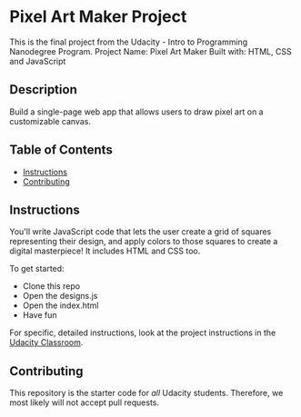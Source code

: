 # Pixel Art Maker Project

This is the final project from the Udacity - Intro to Programming Nanodegree Program.
Project Name: 		Pixel Art Maker
Built with: 		HTML, CSS and JavaScript

## Description
Build a single-page web app that allows users to draw pixel art on a customizable canvas.

## Table of Contents

* [Instructions](#instructions)
* [Contributing](#contributing)

## Instructions

You'll write JavaScript code that lets the user create a grid of squares representing their design, and apply colors to those squares to create a digital masterpiece! It includes HTML and CSS too.

To get started: 
- Clone this repo
- Open the designs.js
- Open the index.html
- Have fun

For specific, detailed instructions, look at the project instructions in the [Udacity Classroom](https://classroom.udacity.com/me).

## Contributing
This repository is the starter code for _all_ Udacity students. Therefore, we most likely will not accept pull requests.
